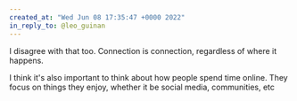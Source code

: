 ```yaml
---
created_at: "Wed Jun 08 17:35:47 +0000 2022"
in_reply_to: @leo_guinan
---
```


I disagree with that too. Connection is connection, regardless of where it happens.

I think it's also important to think about how people spend time online. They focus on things they enjoy, whether it be social media, communities, etc